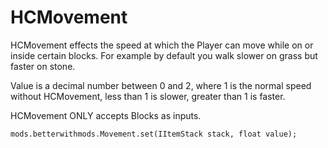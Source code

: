 # HCMovement

HCMovement effects the speed at which the Player can move while on or inside certain blocks. For example by default you walk slower on grass but faster on stone.

Value is a decimal number between 0 and 2, where 1 is the normal speed without HCMovement, less than 1 is slower, greater than 1 is faster.

HCMovement ONLY accepts Blocks as inputs.

    mods.betterwithmods.Movement.set(IItemStack stack, float value);